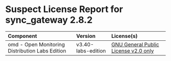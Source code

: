 
Suspect License Report for sync_gateway 2.8.2
=============================================

|Component|Version|License(s)|
| :--- | :--- | :--- |
|omd - Open Monitoring Distribution Labs Edition|v3.40-labs-edition|[GNU General Public License v2.0 only](../../license-data/0289ba34-8fe7-41db-82e0-49c28b9c2414.txt)|

